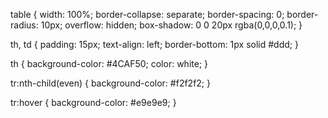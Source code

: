 table {
  width: 100%;
  border-collapse: separate;
  border-spacing: 0;
  border-radius: 10px;
  overflow: hidden;
  box-shadow: 0 0 20px rgba(0,0,0,0.1);
}

th, td {
  padding: 15px;
  text-align: left;
  border-bottom: 1px solid #ddd;
}

th {
  background-color: #4CAF50;
  color: white;
}

tr:nth-child(even) {
  background-color: #f2f2f2;
}

tr:hover {
  background-color: #e9e9e9;
}
